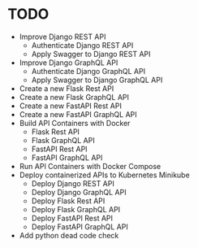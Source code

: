 # TODO

- Improve Django REST API
  - Authenticate Django REST API
  - Apply Swagger to Django REST API
- Improve Django GraphQL API
  - Authenticate Django GraphQL API
  - Apply Swagger to Django GraphQL API
- Create a new Flask Rest API
- Create a new Flask GraphQL API
- Create a new FastAPI Rest API
- Create a new FastAPI GraphQL API
- Build API Containers with Docker
  - Flask Rest API
  - Flask GraphQL API
  - FastAPI Rest API
  - FastAPI GraphQL API
- Run API Containers with Docker Compose
- Deploy containerized APIs to Kubernetes Minikube
  - Deploy Django REST API
  - Deploy Django GraphQL API
  - Deploy Flask Rest API
  - Deploy Flask GraphQL API
  - Deploy FastAPI Rest API
  - Deploy FastAPI GraphQL API
- Add python dead code check

